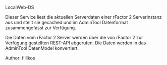 LocalWeb-DS 

Dieser Service liest die aktuellen Serverdaten einer rFactor 2 Serverinstanz aus und stellt sie gecached und im AdminTool Datenformat zusammengefasst zur Verfügung.

Die Daten vom rFactor 2 Server werden über die von rFactor 2 zur Verfügung gestellten REST-API abgerufen. 
Die Daten werden in das AdminTool DatenModel konvertiert. 

Author: fillikos